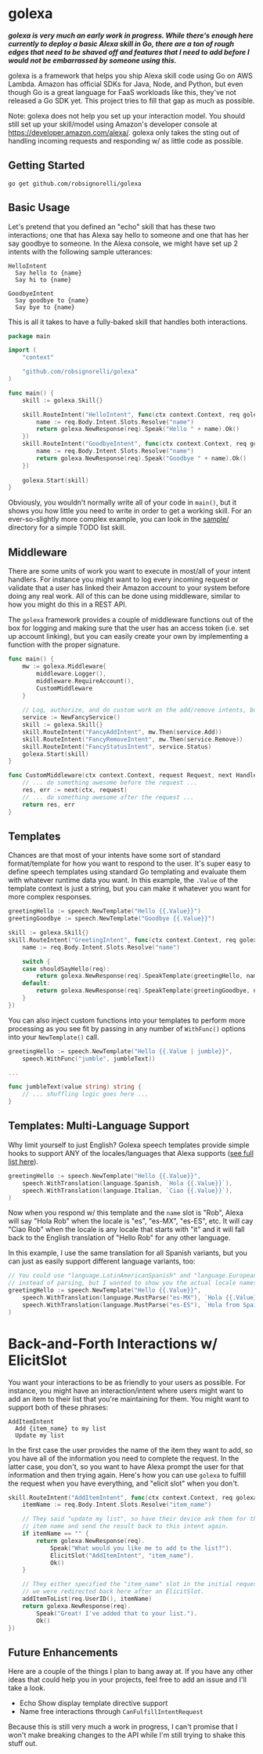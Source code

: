 # golexa

_**golexa is very much an early work in progress. While there's enough
here currently to deploy a basic Alexa skill in Go, there are a ton
of rough edges that need to be shaved off and features that I need to
add before I would not be embarrassed by someone using this.**_

golexa is a framework that helps you ship Alexa skill code using
Go on AWS Lambda. Amazon has official SDKs for Java, Node, and Python, but
even though Go is a great language for FaaS workloads like this, they've
not released a Go SDK yet. This project tries to fill that gap as much
as possible.

Note: golexa does not help you set up your interaction model. You should
still set up your skill/model using Amazon's developer console at
https://developer.amazon.com/alexa/. golexa only takes the sting out
of handling incoming requests and responding w/ as little code as possible.

## Getting Started

```
go get github.com/robsignorelli/golexa
```

## Basic Usage

Let's pretend that you defined an "echo" skill that has these
two interactions; one that has Alexa say hello to someone and one
that has her say goodbye to someone. In the Alexa console, we might
have set up 2 intents with the following sample utterances:

```text
HelloIntent
  Say hello to {name}
  Say hi to {name}

GoodbyeIntent
  Say goodbye to {name}
  Say bye to {name} 
```

This is all it takes to have a fully-baked skill that handles
both interactions.

```go
package main

import (
    "context"

    "github.com/robsignorelli/golexa"
)

func main() {
    skill := golexa.Skill{}

    skill.RouteIntent("HelloIntent", func(ctx context.Context, req golexa.Request) (golexa.Response, error) {
        name := req.Body.Intent.Slots.Resolve("name")
        return golexa.NewResponse(req).Speak("Hello " + name).Ok()
    })
    skill.RouteIntent("GoodbyeIntent", func(ctx context.Context, req golexa.Request) (golexa.Response, error) {
        name := req.Body.Intent.Slots.Resolve("name")
        return golexa.NewResponse(req).Speak("Goodbye " + name).Ok()
    })
	
    golexa.Start(skill)
}
```

Obviously, you wouldn't normally write all of your code in `main()`, but
it shows you how little you need to write in order to get a working skill.
For an ever-so-slightly more complex example, you can look in the
[sample/](https://github.com/robsignorelli/golexa/tree/master/sample) directory
for a simple TODO list skill.

## Middleware

There are some units of work you want to execute in most/all of your
intent handlers. For instance you might want to log every incoming
request or validate that a user has linked their Amazon account to 
your system before doing any real work. All of this can be done using
middleware, similar to how you might do this in a REST API.

The `golexa` framework provides a couple of middleware functions out of the
box for logging and making sure that the user has an access token (i.e. set up account linking),
but you can easily create your own by implementing a function with the proper signature.

```go
func main() {
    mw := golexa.Middleware{
        middleware.Logger(),
        middleware.RequireAccount(),
        CustomMiddleware
    }
    
    // Log, authorize, and do custom work on the add/remove intents, but not the status intent.
    service := NewFancyService()
	skill := golexa.Skill{}
    skill.RouteIntent("FancyAddIntent", mw.Then(service.Add))
    skill.RouteIntent("FancyRemoveIntent", mw.Then(service.Remove))
    skill.RouteIntent("FancyStatusIntent", service.Status)
    golexa.Start(skill)
}

func CustomMiddleware(ctx context.Context, request Request, next HandlerFunc) (Response, error) {
    // ... do something awesome before the request ...
    res, err := next(ctx, request)
    // ... do something awesome after the request ...
    return res, err
}
```

## Templates

Chances are that most of your intents have some sort of standard format/template for how you want
to respond to the user. It's super easy to define speech templates using standard Go templating
and evaluate them with whatever runtime data you want. In this example, the `.Value` of the template
context is just a string, but you can make it whatever you want for more complex responses.

```go
greetingHello := speech.NewTemplate("Hello {{.Value}}")
greetingGoodbye := speech.NewTemplate("Goodbye {{.Value}}")

skill := golexa.Skill{}
skill.RouteIntent("GreetingIntent", func(ctx context.Context, req golexa.Request) (golexa.Response, error) {
    name := req.Body.Intent.Slots.Resolve("name")

    switch {
    case shouldSayHello(req):
        return golexa.NewResponse(req).SpeakTemplate(greetingHello, name).Ok()
    default:
        return golexa.NewResponse(req).SpeakTemplate(greetingGoodbye, name).Ok()
    }
})
```

You can also inject custom functions into your templates to perform more processing as you see fit by passing
in any number of `WithFunc()` options into your `NewTemplate()` call.

```go
greetingHello := speech.NewTemplate("Hello {{.Value | jumble}}",
    speech.WithFunc("jumble", jumbleText))

...

func jumbleText(value string) string {
    // ... shuffling logic goes here ...
}
```

## Templates: Multi-Language Support

Why limit yourself to just English? Golexa speech templates provide simple hooks to support ANY of the
locales/languages that Alexa supports ([see full list here](https://developer.amazon.com/en-US/docs/alexa/custom-skills/develop-skills-in-multiple-languages.html#h2-code-changes)).

```go
greetingHello := speech.NewTemplate("Hello {{.Value}}",
    speech.WithTranslation(language.Spanish, `Hola {{.Value}}`),
    speech.WithTranslation(language.Italian, `Ciao {{.Value}}`),
)
```

Now when you respond w/ this template and the `name` slot is "Rob", Alexa
will say "Hola Rob" when the locale is "es", "es-MX", "es-ES", etc. It
will cay "Ciao Rob" when the locale is any locale that starts with "it"
and it will fall back to the English translation of "Hello Rob" for
any other language.

In this example, I use the same translation for all Spanish variants, but
you can just as easily support different language variants, too:

```go
// You could use "language.LatinAmericanSpanish" and "language.EuropeanSpanish"
// instead of parsing, but I wanted to show you the actual locale names.
greetingHello := speech.NewTemplate("Hello {{.Value}}",
    speech.WithTranslation(language.MustParse("es-MX"), `Hola {{.Value}}`),
    speech.WithTranslation(language.MustParse("es-ES"), `Hola from Spain, {{.Value}}`))
)
```

# Back-and-Forth Interactions w/ ElicitSlot

You want your interactions to be as friendly to your users as possible. For instance, you might
have an interaction/intent where users might want to add an item to their list that you're 
maintaining for them. You might want to support both of these phrases:

```
AddItemIntent
  Add {item_name} to my list
  Update my list
```

In the first case the user provides the name of the item they want to add, so you have all of
the information you need to complete the request. In the latter case, you don't, so you want
to have Alexa prompt the user for that information and then trying again. Here's how you can
use `golexa` to fulfill the request when you have everything, and "elicit slot" when you don't.

```go
skill.RouteIntent("AddItemIntent", func(ctx context.Context, req golexa.Request) (golexa.Response, error) {
    itemName := req.Body.Intent.Slots.Resolve("item_name")

    // They said "update my list", so have their device ask them for the
    // item name and send the result back to this intent again.
    if itemName == "" {
        return golexa.NewResponse(req).
            Speak("What would you like me to add to the list?").
        	ElicitSlot("AddItemIntent", "item_name").
        	Ok()
    }

    // They either specified the "item_name" slot in the initial request or
    // we were redirected back here after an ElicitSlot.
    addItemToList(req.UserID(), itemName)
    return golexa.NewResponse(req).
        Speak("Great! I've added that to your list.").
        Ok()
})
```

## Future Enhancements

Here are a couple of the things I plan to bang away at. If you have any
other ideas that could help you in your projects, feel free to add
an issue and I'll take a look.

* Echo Show display template directive support
* Name free interactions through `CanFulfillIntentRequest`

Because this is still very much a work in progress, I can't promise that
I won't make breaking changes to the API while I'm still trying to shake
this stuff out.